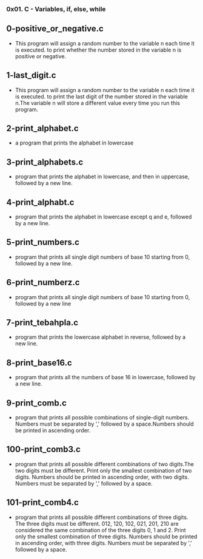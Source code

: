### 0x01. C - Variables, if, else, while

## 0-positive_or_negative.c
* This program will assign a random number to the variable n each time it is executed. to print whether the number stored in the variable n is positive or negative.

## 1-last_digit.c
* This program will assign a random number to the variable n each time it is executed. to print the last digit of the number stored in the variable n.The variable n will store a different value every time you run this program.

## 2-print_alphabet.c
* a program that prints the alphabet in lowercase

## 3-print_alphabets.c
* program that prints the alphabet in lowercase, and then in uppercase, followed by a new line.

## 4-print_alphabt.c
*  program that prints the alphabet in lowercase  except q and e, followed by a new line.

## 5-print_numbers.c
* program that prints all single digit numbers of base 10 starting from 0, followed by a new line.

## 6-print_numberz.c
* program that prints all single digit numbers of base 10 starting from 0, followed by a new line

## 7-print_tebahpla.c
* program that prints the lowercase alphabet in reverse, followed by a new line.

## 8-print_base16.c
*  program that prints all the numbers of base 16 in lowercase, followed by a new line.

## 9-print_comb.c
* program that prints all possible combinations of single-digit numbers. Numbers must be separated by ',' followed by a space.Numbers should be printed in ascending order.

## 100-print_comb3.c
* program that prints all possible different combinations of two digits.The two digits must be different. Print only the smallest combination of two digits. Numbers should be printed in ascending order, with two digits. Numbers must be separated by ',' followed by a space.

## 101-print_comb4.c
* program that prints all possible different combinations of three digits. The three digits must be different. 012, 120, 102, 021, 201, 210 are considered the same combination of the three digits 0, 1 and 2. Print only the smallest combination of three digits. Numbers should be printed in ascending order, with three digits. Numbers must be separated by ',' followed by a space.
